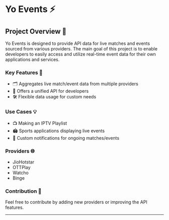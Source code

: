 # Yo Events ⚡

## Project Overview 📖

Yo Events is designed to provide API data for live matches and events sourced from various providers. The main goal of this project is to enable developers to easily access and utilize real-time event data for their own applications and services.

### Key Features 🚀
- 🗂️ Aggregates live match/event data from multiple providers
- 🔗 Offers a unified API for developers
- 🛠️ Flexible data usage for custom needs

### Use Cases 💡
- 📺 Making an IPTV Playlist
- 🏟️ Sports applications displaying live events
- 🔔 Custom notifications for ongoing matches/events


### Providers 🌐
- JioHotstar
- OTTPlay
- Watcho
- Binge

### Contribution 🤝
Feel free to contribute by adding new providers or improving the API features.

---
